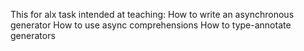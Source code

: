 This for alx task intended at teaching:
How to write an asynchronous generator
How to use async comprehensions
How to type-annotate generators
